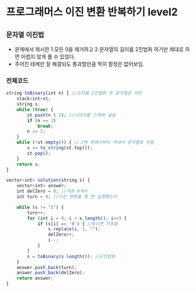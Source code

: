 # 프로그래머스 이진 변환 반복하기 level2
`문자열` `이진법`
--- 
- 문제에서 제시한 1.모든 0을 제거하고 2.문자열의 길이를 2진법화 하기만 제대로 하면 어렵지 않게 풀 수 있었다.
- 주어진 테케만 잘 해결되도 통과할만큼 딱히 함정은 없어보임.

### 전체코드
```jsx
string toBinary(int n) { //숫자를 2진법화 후 문자열로 리턴
	stack<int>st;
	string s;
	while (true) {
		st.push(n % 2); //나머지를 스택에 넣음
		if (n == 1)
			break;
		n /= 2;
	}
	while (!st.empty()) { //스택 위에서부터 꺼내서 문자열로 만듬
		s += to_string(st.top());
		st.pop();
	}
	return s;
}

vector<int> solution(string s) {
	vector<int> answer;
	int delZero = 0; //지운 0개수
	int turn = 0; //이진 변환을 몇 번 실행했는지

	while (s != "1") {
		turn++;
		for (int i = 0; i < s.length(); i++) {
			if (s[i] == '0') { //0이면 지워줌
				s.replace(i, 1, "");
				delZero++;
				i--;
			}
		}
		s = toBinary(s.length()); //2진법화
	}
	answer.push_back(turn);
	answer.push_back(delZero);
	return answer;
}
```

